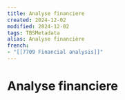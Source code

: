 ```yaml
---
title: Analyse financiere
created: 2024-12-02
modified: 2024-12-02
tags: TBSMetadata
alias: Analyse financière
french:
- "[[7709 Financial analysis]]"
---
```

# Analyse financiere
